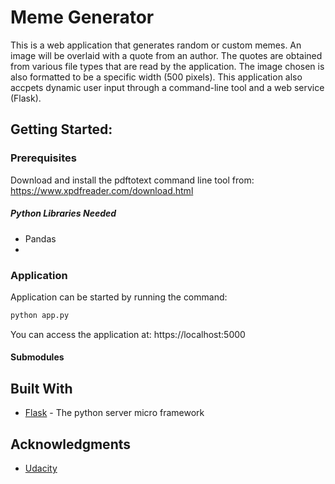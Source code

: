 # Meme Generator

This is a web application that generates random or custom memes. An image will be overlaid with a quote from an author. The quotes are obtained from various file types that are read by the application. The image chosen is also formatted to be a specific width (500 pixels). This application also accpets dynamic user input through a command-line tool and a web service (Flask).

## Getting Started:

### Prerequisites

Download and install the pdftotext command line tool from: https://www.xpdfreader.com/download.html

##### Python Libraries Needed

- Pandas
- 

### Application

Application can be started by running the command:
```bash
python app.py
```

You can access the application at: https://localhost:5000

#### Submodules



## Built With

* [Flask](http://flask.pocoo.org/) - The python server micro framework

## Acknowledgments

* [Udacity](https://www.udacity.com/)
